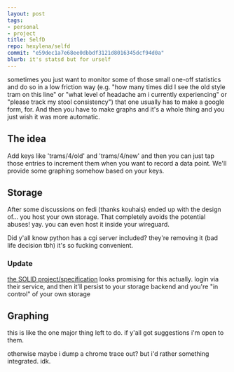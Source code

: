 ```yaml
---
layout: post
tags:
- personal
- project
title: SelfD
repo: hexylena/selfd
commit: "e59dec1a7e68ee0dbbdf3121d8016345dcf94d0a"
blurb: it's statsd but for urself
---
```


sometimes you just want to monitor some of those small one-off statistics and do so in a low friction way (e.g. "how many times did I see the old style tram on this line" or "what level of headache am i currently experiencing" or "please track my stool consistency") that one usually has to make a google form, for. And then you have to make graphs and it's a whole thing and you just wish it was more automatic.

## The idea

Add keys like 'trams/4/old' and 'trams/4/new' and then you can just tap those entries to increment them when you want to record a data point. We'll provide some graphing somehow based on your keys.

## Storage

After some discussions on fedi (thanks kouhais) ended up with the design of... you host your own storage. That completely avoids the potential abuses! yay. you can even host it inside your wireguard.

Did y'all know python has a cgi server included? they're removing it (bad life decision tbh) it's so fucking convenient.

### Update

[the SOLID project/specification](https://solidproject.org/) looks promising for this actually. login via their service, and then it'll persist to your storage backend and you're "in control" of your own storage

## Graphing

this is like the one major thing left to do. if y'all got suggestions i'm open to them.

otherwise maybe i dump a chrome trace out? but i'd rather something integrated. idk.
